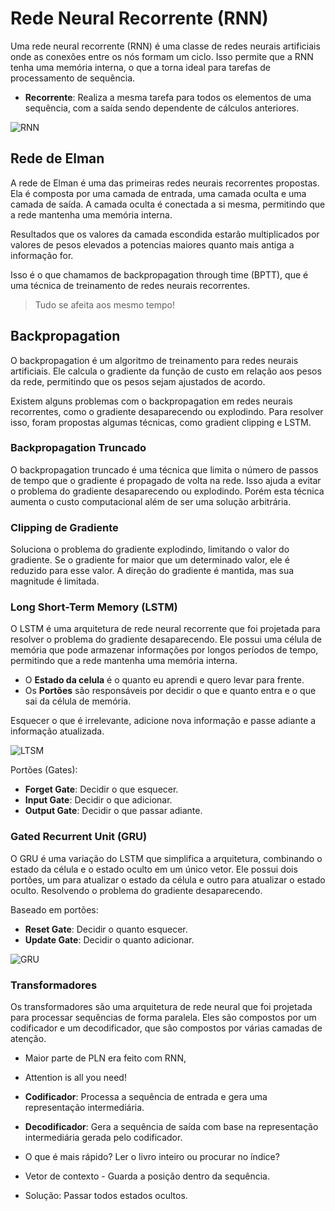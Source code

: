 # Rede Neural Recorrente (RNN)

Uma rede neural recorrente (RNN) é uma classe de redes neurais artificiais onde as conexões entre os nós formam um ciclo. Isso permite que a RNN tenha uma memória interna, o que a torna ideal para tarefas de processamento de sequência.

- **Recorrente**: Realiza a mesma tarefa para todos os elementos de uma sequência, com a saída sendo dependente de cálculos anteriores.


![RNN](https://www.simplilearn.com/ice9/free_resources_article_thumb/Fully_connected_Recurrent_Neural_Network.gif)



## Rede de Elman

A rede de Elman é uma das primeiras redes neurais recorrentes propostas. Ela é composta por uma camada de entrada, uma camada oculta e uma camada de saída. A camada oculta é conectada a si mesma, permitindo que a rede mantenha uma memória interna.

Resultados que os valores da camada escondida estarão multiplicados por valores de pesos elevados a potencias maiores quanto mais antiga a informação for.

Isso é o que chamamos de backpropagation through time (BPTT), que é uma técnica de treinamento de redes neurais recorrentes.

> Tudo se afeita aos mesmo tempo!

## Backpropagation

O backpropagation é um algoritmo de treinamento para redes neurais artificiais. Ele calcula o gradiente da função de custo em relação aos pesos da rede, permitindo que os pesos sejam ajustados de acordo.

Existem alguns problemas com o backpropagation em redes neurais recorrentes, como o gradiente desaparecendo ou explodindo. Para resolver isso, foram propostas algumas técnicas, como gradient clipping e LSTM.

### Backpropagation Truncado

O backpropagation truncado é uma técnica que limita o número de passos de tempo que o gradiente é propagado de volta na rede. Isso ajuda a evitar o problema do gradiente desaparecendo ou explodindo. Porém esta técnica aumenta o custo computacional além de ser uma solução arbitrária.

### Clipping de Gradiente

Soluciona o problema do gradiente explodindo, limitando o valor do gradiente. Se o gradiente for maior que um determinado valor, ele é reduzido para esse valor. A direção do gradiente é mantida, mas sua magnitude é limitada.

### Long Short-Term Memory (LSTM)

O LSTM é uma arquitetura de rede neural recorrente que foi projetada para resolver o problema do gradiente desaparecendo. Ele possui uma célula de memória que pode armazenar informações por longos períodos de tempo, permitindo que a rede mantenha uma memória interna.

- O **Estado da celula** é o quanto eu aprendi e quero levar para frente.
- Os **Portões** são responsáveis por decidir o que e quanto entra e o que sai da célula de memória.

Esquecer o que é irrelevante, adicione nova informação e passe adiante a informação atualizada.

![LTSM](https://miro.medium.com/v2/resize:fit:1032/0*O_TqfQ4537oM4MH0.gif)

Portões (Gates):
- **Forget Gate**: Decidir o que esquecer.
- **Input Gate**: Decidir o que adicionar.
- **Output Gate**: Decidir o que passar adiante.

### Gated Recurrent Unit (GRU)

O GRU é uma variação do LSTM que simplifica a arquitetura, combinando o estado da célula e o estado oculto em um único vetor. Ele possui dois portões, um para atualizar o estado da célula e outro para atualizar o estado oculto. Resolvendo o problema do gradiente desaparecendo.

Baseado em portões:
- **Reset Gate**: Decidir o quanto esquecer.
- **Update Gate**: Decidir o quanto adicionar.

![GRU](https://miro.medium.com/v2/resize:fit:1400/1*I5iwCL8zDo9OppBPsprwTw.png)

### Transformadores

Os transformadores são uma arquitetura de rede neural que foi projetada para processar sequências de forma paralela. Eles são compostos por um codificador e um decodificador, que são compostos por várias camadas de atenção.

- Maior parte de PLN era feito com RNN,
- Attention is all you need!

- **Codificador**: Processa a sequência de entrada e gera uma representação intermediária.
- **Decodificador**: Gera a sequência de saída com base na representação intermediária gerada pelo codificador.


- O que é mais rápido? Ler o livro inteiro ou procurar no índice?
- Vetor de contexto - Guarda a posição dentro da sequência.
- Solução: Passar todos estados ocultos.
